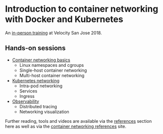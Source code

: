 # Introduction to container networking with Docker and Kubernetes

An [in-person training](https://conferences.oreilly.com/velocity/vl-ca/public/schedule/detail/67243) at Velocity San Jose 2018.


## Hands-on sessions

- [Container networking basics](container.md)
  - Linux namespaces and cgroups
  - Single-host container networking
  - Multi-host container networking
- [Kubernetes networking](k8s.md)
  - Intra-pod networking
  - Services
  - Ingress
- [Observability](observability.md)
  - Distributed tracing
  - Networking visualization

Further reading, tools and videos are available via the [references](references.md) section here as well as via the [container networking references](http://mhausenblas.info/cn-ref/) site.